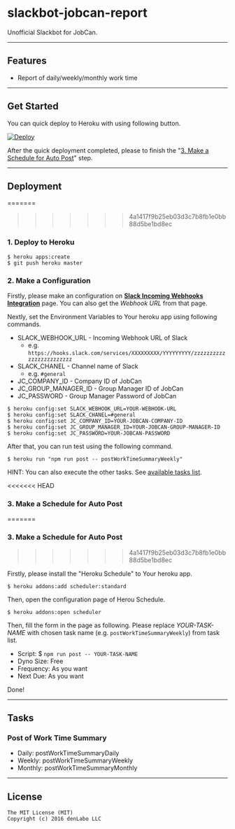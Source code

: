 # slackbot-jobcan-report

Unofficial Slackbot for JobCan.


----

## Features

* Report of daily/weekly/monthly work time

----


## Get Started

You can quick deploy to Heroku with using following button.

[![Deploy](https://www.herokucdn.com/deploy/button.svg)](https://heroku.com/deploy)

After the quick deployment completed, please to finish the "[3. Make a Schedule for Auto Post](#deploy-3)" step.

----

## Deployment

=======
>>>>>>> 4a1417f9b25eb03d3c7b8fb1e0bb88d5be1bd8ec
### 1. Deploy to Heroku

```
$ heroku apps:create
$ git push heroku master
```

### 2. Make a Configuration

Firstly, please make an configuration on **[Slack Incoming Webhooks Integration](https://slack.com/apps/A0F7XDUAZ-incoming-webhooks)** page.
You can also get the *Webhook URL* from that page.

Nextly, set the Environment Variables to Your heroku app using following commands.

* SLACK_WEBHOOK_URL - Incoming Webhook URL of Slack
    * e.g. ``https://hooks.slack.com/services/XXXXXXXXX/YYYYYYYYY/zzzzzzzzzzzzzzzzzzzzzzzz``
* SLACK_CHANEL - Channel name of Slack
    * e.g. ``#general``
* JC_COMPANY_ID - Company ID of JobCan
* JC_GROUP_MANAGER_ID - Group Manager ID of JobCan
* JC_PASSWORD - Group Manager Password of JobCan

```
$ heroku config:set SLACK_WEBHOOK_URL=YOUR-WEBHOOK-URL
$ heroku config:set SLACK_CHANEL=#general
$ heroku config:set JC_COMPANY_ID=YOUR-JOBCAN-COMPANY-ID
$ heroku config:set JC_GROUP_MANAGER_ID=YOUR-JOBCAN-GROUP-MANAGER-ID
$ heroku config:set JC_PASSWORD=YOUR-JOBCAN-PASSWORD
```

After that, you can run test using the following command.
```
$ heroku run "npm run post -- postWorkTimeSummaryWeekly"
```

HINT: You can also execute the other tasks. See [available tasks list](#tasks).

<<<<<<< HEAD
### <a id="deploy-3">3. Make a Schedule for Auto Post</a>
=======
### 3. Make a Schedule for Auto Post
>>>>>>> 4a1417f9b25eb03d3c7b8fb1e0bb88d5be1bd8ec

Firstly, please install the "Heroku Schedule" to Your heroku app.
```
$ heroku addons:add scheduler:standard
```

Then, open the configuration page of Herou Schedule.
```
$ heroku addons:open scheduler
```

Then, fill the form in the page as following.
Please replace *YOUR-TASK-NAME* with chosen task name (e.g. ``postWorkTimeSummaryWeekly``) from task list.
* Script: $ ``npm run post -- YOUR-TASK-NAME``
* Dyno Size: Free
* Frequency: As you want
* Next Due: As you want

Done!


----


## <a id="tasks">Tasks</a>

### Post of Work Time Summary

* Daily: postWorkTimeSummaryDaily
* Weekly: postWorkTimeSummaryWeekly
* Monthly: postWorkTimeSummaryMonthly


----


## License

```
The MIT License (MIT)
Copyright (c) 2016 denLabo LLC
```
